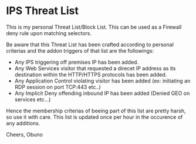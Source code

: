 # IPS Threat List

This is my personal Threat List/Block List.
This can be used as a Firewall deny rule upon matching selectors.

Be aware that this Threat List has been crafted according to personal criterias and the addon triggers of that list are the followings:

- Any IPS triggering off premises IP has been added.
- Any Web Services visitor that requested a direcet IP address as its destination within the HTTP/HTTPS protocols has been added.
- Any Application Control violating visitor has been added (ex: initiating an RDP session on port TCP:443 etc..)
- Any Implicit Deny offending inbound IP has been added (Denied GEO on services etc...)

Hence the membership criterias of beeing part of this list are pretty harsh, so use it with care.
This list is updated once per hour in the occurence of any additions.

Cheers,
Obuno
